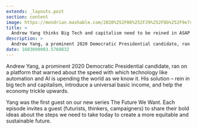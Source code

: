 ```yaml
--- 
extends: _layouts.post 
section: content 
image: https://mondrian.mashable.com/2020%252F06%252F29%252F8b%252F9e7c9870d6aa4dd08d7d59ef8a94c127.b9566.jpg%252F1200x630.jpg?signature=7hkyLHxbxGe7zjBoS99U00MPnrE= 
title: > 
  Andrew Yang thinks Big Tech and capitalism need to be reined in ASAP 
description: > 
  Andrew Yang, a prominent 2020 Democratic Presidential candidate, ran on a platform that warned about the speed with which technology like automation and AI is upending the world as we know it.His solution – rein in big tech and capitalism, introduce a universal basic income, and help the economy trickle upwards.Yang was the first guest on our new series The Future We Want.Each episode invites a guest (futurists, thinkers, campaigners) to share their bold ideas about the steps we need to take today to create a more equitable and sustainable future. 
date: 1603090903.5760832 
--- 
```

<div><p>Andrew Yang, a prominent 2020 Democratic Presidential candidate, ran on a platform that warned about the speed with which technology like automation and AI is upending the world as we know it. His solution &#8211; rein in big tech and capitalism, introduce a universal basic income, and help the economy trickle upwards.&#160;</p>
<p>Yang was the first guest on our new series The Future We Want. Each episode invites a guest (futurists, thinkers, campaigners) to share their bold ideas about the steps we need to take today to create a more equitable and sustainable future.</p>
</div>
